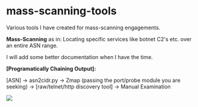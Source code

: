# mass-scanning-tools

Various tools I have created for mass-scanning engagements. 

**Mass-Scanning** as in: Locating specific services like botnet C2's etc. over an entire ASN range.

I will add some better documentation when I have the time.

__[Programatically Chaining Output]:__

[ASN] -> asn2cidr.py -> Zmap (passing the port/probe module you are seeking) -> [raw/telnet/http discovery tool] -> Manual Examination

![](https://i.kym-cdn.com/entries/icons/original/000/022/524/tumblr_o16n2kBlpX1ta3qyvo1_1280.jpg)
